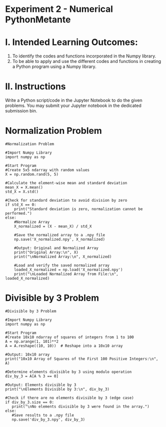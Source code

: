 # Experiment 2 - Numerical PythonMetante

# I. Intended Learning Outcomes:
1. To identify the codes and functions incorporated in the Numpy library.
2. To be able to apply and use the different codes and functions in creating a Python program using a
Numpy library.

# II. Instructions 
Write a Python script/code in the Jupyter Notebook to do the given problems. You may submit your Jupyter notebook in the dedicated submission bin.

# Normalization Problem 
```
#Normalization Problem 

#Import Numpy Library
import numpy as np

#Start Program
#Create 5x5 ndarray with random values
X = np.random.rand(5, 5)

#Calculate the element-wise mean and standard deviation
mean_X = X.mean()
std_X = X.std()

#Check for standard deviation to avoid division by zero
if std_X == 0:
    print("Standard deviation is zero, normalization cannot be performed.")
else:
    #Normalize Array 
    X_normalized = (X - mean_X) / std_X
    
    #Save the normalized array to a .npy file
    np.save('X_normalized.npy', X_normalized)

    #Output: Original and Normalized Array
    print("Original Array:\n", X)
    print("\nNormalized Array:\n", X_normalized)

    #Load and verify the saved normalized array
    loaded_X_normalized = np.load('X_normalized.npy')
    print("\nLoaded Normalized Array from File:\n", loaded_X_normalized)
```
# Divisible by 3 Problem 
 ```
#Divisible by 3 Problem 

#Import Numpy Library
import numpy as np  

#Start Program
#Create 10x10 ndarray of squares of integers from 1 to 100
A = np.arange(1, 101)**2
A = A.reshape((10, 10))  # Reshape into a 10x10 array

#Output: 10x10 array
print("10x10 Array of Squares of the First 100 Positive Integers:\n", A)

#Determine elements divisible by 3 using modulo operation
div_by_3 = A[A % 3 == 0]

#Output: Elements divisible by 3
print("\nElements Divisible by 3:\n", div_by_3)

#Check if there are no elements divisible by 3 (edge case)
if div_by_3.size == 0:
    print("\nNo elements divisible by 3 were found in the array.")
else:
    #Save results to a .npy file
    np.save('div_by_3.npy', div_by_3)
```
    

